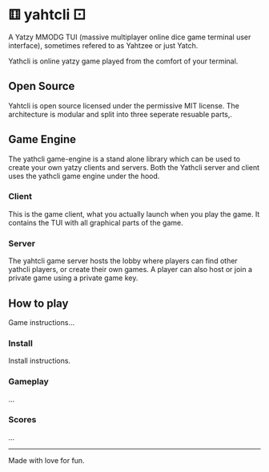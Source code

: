 # ⚅ yahtcli ⚀
A Yatzy MMODG TUI (massive multiplayer online dice game terminal user interface), sometimes refered to as Yahtzee or just Yatch.

Yathcli is online yatzy game played from the comfort of your terminal. 

## Open Source
Yahtcli is open source licensed under the permissive MIT license. The architecture is modular and split into three seperate resuable parts,.

## Game Engine
The yathcli game-engine is a stand alone library which can be used to create your own yatzy clients and servers. Both the Yathcli server and client uses the yathcli game engine under the hood.

### Client
This is the game client, what you actually launch when you play the game. It contains the TUI with all graphical parts of the game.

### Server
The yahtcli game server hosts the lobby where players can find other yathcli players, or create their own games. A player can also host or join a private game using a private game key.

## How to play
Game instructions...

### Install
Install instructions.

### Gameplay
...

### Scores
...


---
Made with love for fun.
